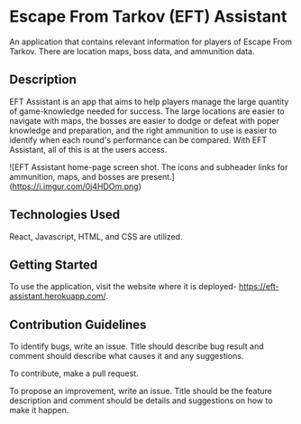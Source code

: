 # Escape From Tarkov (EFT) Assistant #
An application that contains relevant information for players of Escape From Tarkov. There are location maps, boss data, and ammunition data.

## Description ##
EFT Assistant is an app that aims to help players manage the large quantity of game-knowledge needed for success. The large locations are easier to navigate with maps, the bosses are easier to dodge or defeat with poper knowledge and preparation, and the right ammunition to use is easier to identify when each round's performance can be compared. With EFT Assistant, all of this is at the users access.

![EFT Assistant home-page screen shot. The icons and subheader links for ammunition, maps, and bosses are present.] (https://i.imgur.com/0j4HDOm.png)

## Technologies Used ##
React, Javascript, HTML, and CSS are utilized.

## Getting Started
To use the application, visit the website where it is deployed- <https://eft-assistant.herokuapp.com/>.

## Contribution Guidelines
To identify bugs, write an issue. Title should describe bug result and comment should describe what causes it and any suggestions.

To contribute, make a pull request.

To propose an improvement, write an issue. Title should be the feature description and comment should be details and suggestions on how to make it happen.